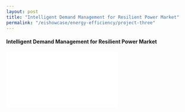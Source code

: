 ```yaml
---
layout: post
title: "Intelligent Demand Management for Resilient Power Market"
permalink: "/eishowcase/energy-efficiency/project-three"
---
```

#### Intelligent Demand Management for Resilient Power Market

<div class="showcase-embed-container">
	<embed type="application/pdf" src="/files/showcase/energy_efficiency_03.pdf#view=FitH">
</div>
